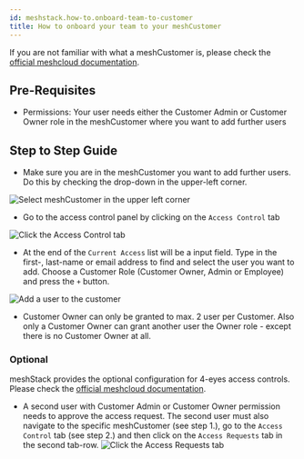 ```yaml
---
id: meshstack.how-to.onboard-team-to-customer
title: How to onboard your team to your meshCustomer
---
```


If you are not familiar with what a meshCustomer is, please check the [official meshcloud documentation](https://docs.meshcloud.io/docs/meshcloud.index.html).

## Pre-Requisites

- Permissions: Your user needs either the Customer Admin or Customer Owner role in the meshCustomer where you want to add further users

## Step to Step Guide

- Make sure you are in the meshCustomer you want to add further users. Do this by checking the drop-down in the upper-left corner.

![Select meshCustomer in the upper left corner](../assets/customer/choose-customer.png "Pick meshCustomer")

- Go to the access control panel by clicking on the `Access Control` tab

![Click the Access Control tab](../assets/customer/customer-access-control.png "Access Control")

- At the end of the `Current Access` list will be a input field. Type in the first-, last-name or email address to find and select the user you want to add. Choose a Customer Role (Customer Owner, Admin or Employee) and press the `+` button.

![Add a user to the customer](../assets/customer/customer-access-control-add-a-user.png "add a user")

- Customer Owner can only be granted to max. 2 user per Customer. Also only a Customer Owner can grant another user the Owner role - except there is no Customer Owner at all.

### Optional

meshStack provides the optional configuration for 4-eyes access controls.
Please check the [official meshcloud documentation](https://docs.meshcloud.io/docs/meshcloud.customer.html#invite-users-to-a-meshcustomer-team).

- A second user with Customer Admin or Customer Owner permission needs to approve the access request. The second user must also navigate to the specific meshCustomer (see step 1.), go to the `Access Control` tab (see step 2.) and then click on the `Access Requests` tab in the second tab-row.
![Click the Access Requests tab](../assets/customer/customer-access-approve.png "Access Control - Access Requests")

